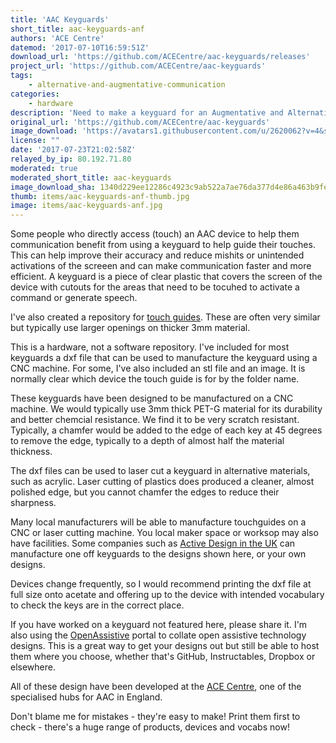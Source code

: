 ```yaml
---
title: 'AAC Keyguards'
short_title: aac-keyguards-anf
authors: 'ACE Centre'
datemod: '2017-07-10T16:59:51Z'
download_url: 'https://github.com/ACECentre/aac-keyguards/releases'
project_url: 'https://github.com/ACECentre/aac-keyguards'
tags:
    - alternative-and-augmentative-communication
categories:
    - hardware
description: 'Need to make a keyguard for an Augmentative and Alternative Communication (AAC) device? Here''s the place to start!'
original_url: 'https://github.com/ACECentre/aac-keyguards'
image_download: 'https://avatars1.githubusercontent.com/u/2620062?v=4&s=40'
license: ""
date: '2017-07-23T21:02:58Z'
relayed_by_ip: 80.192.71.80
moderated: true
moderated_short_title: aac-keyguards
image_download_sha: 1340d229ee12286c4923c9ab522a7ae76da377d4e86a463b9fe22826637b95dd
thumb: items/aac-keyguards-anf-thumb.jpg
image: items/aac-keyguards-anf.jpg
---
```

Some people who directly access (touch) an AAC device to help them communication benefit from using a keyguard to help guide their touches. This can help improve their accuracy and reduce mishits or unintended activations of the screeen and can make communication faster and more efficient. A keyguard is a piece of clear plastic that covers the screen of the device with cutouts for the areas that need to be tocuhed to activate a command or generate speech.

I've also created a repository for [touch guides](https://github.com/paulhewett/aac-touchguides). These are often very similar but typically use larger openings on thicker 3mm material.

This is a hardware, not a software repository. I've included for most keyguards a dxf file that can be used to manufacture the keyguard using a CNC machine. For some, I've also included an stl file and an image. It is normally clear which device the touch guide is for by the folder name.

These keyguards have been designed to be manufactured on a CNC machine. We would typically use 3mm thick PET-G material for its durability and better chemcial resistance. We find it to be very scratch resistant. Typically, a chamfer would be added to the edge of each key at 45 degrees to remove the edge, typically to a depth of almost half the material thickness.

The dxf files can be used to laser cut a keyguard in alternative materials, such as acrylic. Laser cutting of plastics does produced a cleaner, almost polished edge, but you cannot chamfer the edges to reduce their sharpness.

Many local manufacturers will be able to manufacture touchguides on a CNC or laser cutting machine. You local maker space or worksop may also have facilities. Some companies such as [Active Design in the UK](http://www.activedesign.co.uk) can manufacture one off keyguards to the designs shown here, or your own designs.

Devices change frequently, so I would recommend printing the dxf file at full size onto acetate and offering up to the device with intended vocabulary to check the keys are in the correct place. 

If you have worked on a keyguard not featured here, please share it. I'm also using the [OpenAssistive](http://openassistive.org) portal to collate open assistive technology designs. This is a great way to get your designs out but still be able to host them where you choose, whether that's GitHub, Instructables, Dropbox or elsewhere.

All of these design have been developed at the [ACE Centre](http://www.acecentre.org.uk), one of the specialised hubs for AAC in England.

Don't blame me for mistakes - they're easy to make! Print them first to check - there's a huge range of products, devices and vocabs now!
